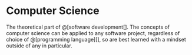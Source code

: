 # Computer Science

The theoretical part of @[software development[]. The concepts of computer science can
be applied to any software project, regardless of choice of @[programming language][],
so are best learned with a mindset outside of any in particular.
